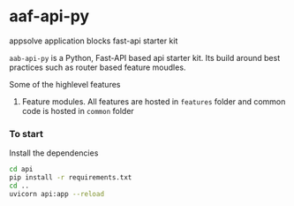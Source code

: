 # aaf-api-py
appsolve application blocks fast-api starter kit  

`aab-api-py` is a Python, Fast-API based api starter kit. Its build around best practices such as router based feature moudles.  

Some of the highlevel features  
1. Feature modules. All features are hosted in `features` folder and common code is hosted in `common` folder

### To start
Install the dependencies  
```bash
cd api
pip install -r requirements.txt
cd ..
uvicorn api:app --reload
```